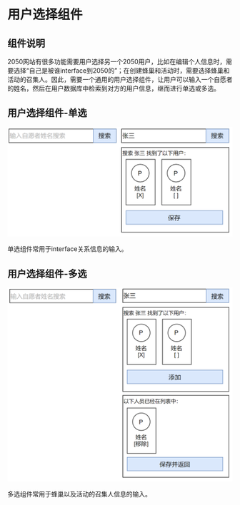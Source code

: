 # 用户选择组件

## 组件说明

2050网站有很多功能需要用户选择另一个2050用户，比如在编辑个人信息时，需要选择“自己是被谁interface到2050的”；在创建蜂巢和活动时，需要选择蜂巢和活动的召集人。因此，需要一个通用的用户选择组件，让用户可以输入一个自愿者的姓名，然后在用户数据库中检索到对方的用户信息，继而进行单选或多选。

## 用户选择组件-单选

![](../3/user-selector-single.png)

单选组件常用于interface关系信息的输入。

## 用户选择组件-多选

![](../3/user-selector-multi.png)

多选组件常用于蜂巢以及活动的召集人信息的输入。
